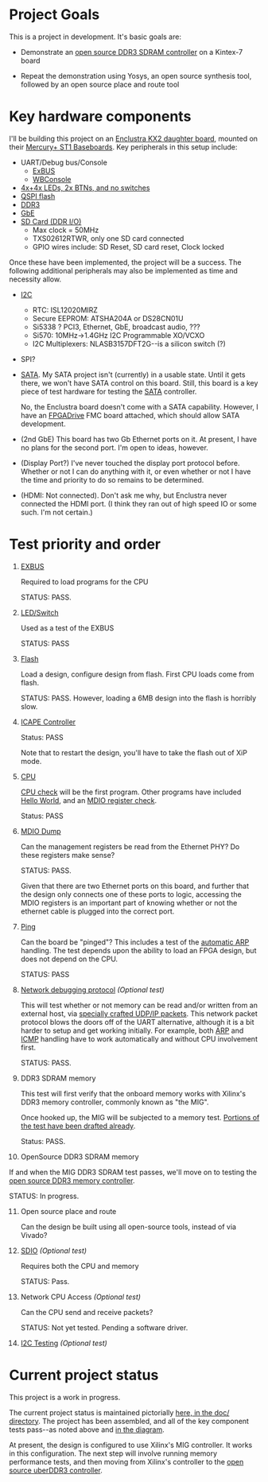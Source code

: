 # Project Goals

This is a project in development.  It's basic goals are:

- Demonstrate an [open source DDR3 SDRAM
  controller](https://github.com/AngeloJacobo/DDR3_Controller) on a Kintex-7
  board

- Repeat the demonstration using Yosys, an open source synthesis tool,
  followed by an open source place and route tool

# Key hardware components

I'll be building this project on an [Enclustra KX2 daughter
board](https://www.enclustra.com/en/products/fpga-modules/mercury-kx2/),
mounted on their [Mercury+ ST1
Baseboards](https://www.enclustra.com/en/products/base-boards/mercury-st1/).
Key peripherals in this setup include:

- UART/Debug bus/Console
  - [ExBUS](rtl/exbus/exbuswb.v)
  - [WBConsole](rtl/exbus/wbconsole.v)
- [4x+4x LEDs, 2x BTNs, and no switches](rtl/spio.v)
- [QSPI flash](https://github.com/ZipCPU/qspiflash)
- [DDR3](https://github.com/AngeloJacobo/DDR3_Controller)
- [GbE](rtl/net/enetstream.v)
- [SD Card (DDR I/O)](https://github.com/ZipCPU/sdspi)
  - Max clock = 50MHz
  - TXS02612RTWR, only one SD card connected
  - GPIO wires include: SD Reset, SD card reset, Clock locked

Once these have been implemented, the project will be a success.  The following
additional peripherals may also be implemented as time and necessity allow.

- [I2C](https://github.com/ZipCPU/wbi2c)
  - RTC: ISL12020MIRZ
  - Secure EEPROM: ATSHA204A or DS28CN01U
  - Si5338 ? PCI3, Ethernet, GbE, broadcast audio, ???
  - Si570: 10MHz->1.4GHz I2C Programmable XO/VCXO
  - I2C Multiplexers: NLASB3157DFT2G--is a silicon switch (?)
- SPI?
- [SATA](https://github.com/ZipCPU/wbsata).  My SATA project isn't (currently)
  in a usable state.  Until it gets there, we won't have SATA control on this
  board.  Still, this board is a key piece of test hardware for testing the
  [SATA](https://github.com/ZipCPU/wbsata) controller.

  No, the Enclustra board doesn't come with a SATA capability.  However, I have
  an [FPGADrive](https://www.fpgadrive.com/) FMC board attached, which should
  allow SATA development.

- (2nd GbE)  This board has two Gb Ethernet ports on it.  At present, I have
  no plans for the second port.  I'm open to ideas, however.

- (Display Port?)  I've never touched the display port protocol before.
  Whether or not I can do anything with it, or even whether or not I have
  the time and priority to do so remains to be determined.

- (HDMI: Not connected).  Don't ask me why, but Enclustra never connected the
  HDMI port.  (I think they ran out of high speed IO or some such.  I'm not
  certain.)

# Test priority and order

1. [EXBUS](rtl/exbus/exwb.v)

   Required to load programs for the CPU

   STATUS: PASS.

2. [LED/Switch](rtl/spio.v)

   Used as a test of the EXBUS

   STATUS: PASS

3. [Flash](rtl/qflexpress.v)

   Load a design, configure design from flash.
   First CPU loads come from flash.

   STATUS: PASS.  However, loading a 6MB design into the flash is horribly
   slow.

4. [ICAPE Controller](https://github.com/ZipCPU/wbicapetwo)

   Status: PASS

   Note that to restart the design, you'll have to take the flash out of
   XiP mode.

5. [CPU](https://github.com/ZipCPU/zipcpu)

   [CPU check](sw/board/cputest.c) will be the first program.  Other
   programs have included [Hello World](sw/board/hello.c), and an
   [MDIO register check](sw/board/mdio.c).

   Status: PASS

6. [MDIO Dump](sw/board/mdio.c)

   Can the management registers be read from the Ethernet PHY?  Do these
   registers make sense?

   STATUS: PASS.

   Given that there are two Ethernet ports on this board, and further that
   the design only connects one of these ports to logic, accessing the MDIO
   registers is an important part of knowing whether or not the ethernet
   cable is plugged into the correct port.

7. [Ping](rtl/proto/icmpecho.v)

   Can the board be "pinged"?  This includes a test of the [automatic
   ARP](rtl/proto/arp.v) handling.  The test depends upon the ability to
   load an FPGA design, but does not depend on the CPU.

   STATUS: PASS

8. [Network debugging protocol](rtl/proto/netdebug.v) _(Optional test)_

    This will test whether or not memory can be read and/or written from an
    external host, via [specially crafted UDP/IP
    packets](https://zipcpu.com/blog/2022/08/24/protocol-design.html).
    This network packet protocol blows the doors off of the UART alternative,
    although it is a bit harder to setup and get working initially.  For
    example, both [ARP](rtl/proto/arp.v) and [ICMP](rtl/proto/icmpecho.v)
    handling have to work automatically and without CPU involvement first.

    STATUS: PASS.

9. DDR3 SDRAM memory

   This test will first verify that the onboard memory works with Xilinx's
   DDR3 memory controller, commonly known as "the MIG".

   Once hooked up, the MIG will be subjected to a memory test.  [Portions
   of the test have been drafted already](sw/board/memtest.c).

   Status: PASS.

10. OpenSource DDR3 SDRAM memory

   If and when the MIG DDR3 SDRAM test passes, we'll move on to testing
   the [open source DDR3 memory controller](https://github.com/AngeloJacobo/DDR3_Controller).

   STATUS: In progress.

11. Open source place and route

    Can the design be built using all open-source tools, instead of via Vivado?

12. [SDIO](rtl/sdspi/sdio.v) _(Optional test)_

    Requires both the CPU and memory

    STATUS: Pass.

13. Network CPU Access _(Optional test)_

    Can the CPU send and receive packets?

    STATUS: Not yet tested.  Pending a software driver.

14. [I2C Testing](rtl/wbi2c/wbi2ccpu.v) _(Optional test)_

# Current project status

This project is a work in progress.

The current project status is maintained pictorially [here, in the doc/
directory](doc/kimos-busblocks.png).  The project has been assembled, and
all of the key component tests pass--as noted above and [in
the diagram](doc/kimos-busblocks.png).

At present, the design is configured to use Xilinx's MIG controller.  It
works in this configuration.  The next step will involve running memory
performance tests, and then moving from Xilinx's controller to the [open
source uberDDR3 controller](https://github.com/AngeloJacobo/uberDDR3).

